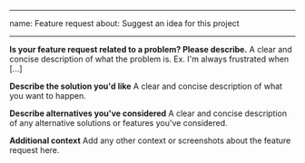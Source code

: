 ---
 name: Feature request
 about: Suggest an idea for this project

 ---

 **Is your feature request related to a problem? Please describe.**
 A clear and concise description of what the problem is. Ex. I'm always frustrated when [...]

 **Describe the solution you'd like**
 A clear and concise description of what you want to happen.

 **Describe alternatives you've considered**
 A clear and concise description of any alternative solutions or features you've considered.

 **Additional context**
 Add any other context or screenshots about the feature request here.